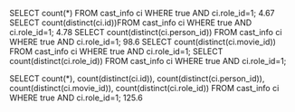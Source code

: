 SELECT count(*) FROM cast_info ci WHERE true AND ci.role_id=1; 4.67
SELECT count(distinct(ci.id))FROM cast_info ci WHERE true AND ci.role_id=1; 4.78
SELECT count(distinct(ci.person_id)) FROM cast_info ci WHERE true AND ci.role_id=1; 98.6
SELECT count(distinct(ci.movie_id)) FROM cast_info ci WHERE true AND ci.role_id=1;
SELECT count(distinct(ci.role_id)) FROM cast_info ci WHERE true AND ci.role_id=1;

SELECT count(*), count(distinct(ci.id)), count(distinct(ci.person_id)), count(distinct(ci.movie_id)), count(distinct(ci.role_id)) FROM cast_info ci WHERE true AND ci.role_id=1;
125.6